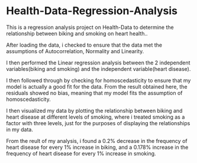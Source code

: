 # Health-Data-Regression-Analysis
This is a regression analysis project on Health-Data to determine the relationship between biking and smoking on heart health..

After loading the data, i checked to ensure that the data met the assumptions of Autocorrelation, Normality and Linearity.

I then performed the Linear regression analysis between the 2 independent variables(biking and smoking) and the independent variable(heart disease).

I then followed through by checking for homoscedasticity to ensure that my model is actually a good fit for the data. From the result obtained here, the residuals showed no bias, meaning that my model fits the assumption of homoscedasticity.

I then visualized my data by plotting the relationship between biking and heart disease at different levels of smoking, where i treated smoking as a factor with three levels, just for the purposes of displaying the relationships in my data.

From the reult of my analysis, i found a 0.2% decrease in the frequency of heart disease for every 1% increase in biking, and a 0.178% increase in the frequency of heart disease for every 1% increase in smoking.
